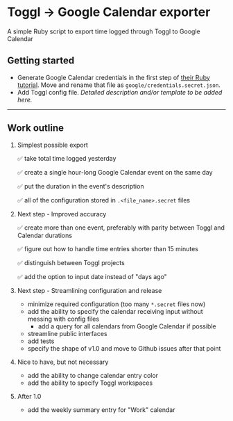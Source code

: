 # Toggl -> Google Calendar exporter
A simple Ruby script to export time logged through Toggl to Google Calendar

## Getting started

- Generate Google Calendar credentials in the first step of [their Ruby tutorial](https://developers.google.com/calendar/quickstart/ruby). Move and rename that file as `google/credentials.secret.json`.
- Add Toggl config file. *Detailed description and/or template to be added here.*

---

## Work outline

1. Simplest possible export

    ✅ take total time logged yesterday

    ✅ create a single hour-long Google Calendar event on the same day

    ✅ put the duration in the event's description

    ✅ all of the configuration stored in `.<file_name>.secret` files

2. Next step - Improved accuracy

    ✅ create more than one event, preferably with parity between Toggl and Calendar durations

    ✅ figure out how to handle time entries shorter than 15 minutes

    ✅ distinguish between Toggl projects

    ✅ add the option to input date instead of "days ago"

3. Next step - Streamlining configuration and release

    - minimize required configuration (too many `*.secret` files now)
    - add the ability to specify the calendar receiving input without messing with config files
        - add a query for all calendars from Google Calendar if possible
    - streamline public interfaces
    - add tests
    - specify the shape of v1.0 and move to Github issues after that point

4. Nice to have, but not necessary

    - add the ability to change calendar entry color
    - add the ability to specify Toggl workspaces

5. After 1.0

    - add the weekly summary entry for "Work" calendar
